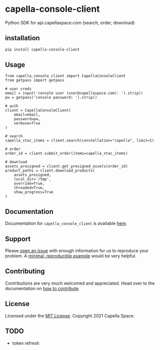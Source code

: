 # capella-console-client
Python SDK for api.capellaspace.com (search, order, download)


## installation

```bash
pip install capella-console-client
```

## Usage


```python3
from capella_console_client import CapellaConsoleClient
from getpass import getpass

# user creds
email = input('console user (user@capellaspace.com): ').strip() 
pw = getpass('console password: ').strip()  

# auth
client = CapellaConsoleClient(
    email=email, 
    password=pw,
    verbose=True
)

# search
capella_stac_items = client.search(constellation="capella", limit=1)

# order
order_id = client.submit_order(items=capella_stac_items)

# download
assets_presigned = client.get_presigned_assets(order_id)
product_paths = client.download_products(
    assets_presigned, 
    local_dir='/tmp',
    override=True,
    threaded=True,
    show_progress=True
)
```



## Documentation

Documentation for `capella_console_client` is available [here](TODO).

## Support

Please [open an issue](https://github.com/capellaspace/console-client/issues/new)
with enough information for us to reproduce your problem.
A [minimal, reproducible example](https://stackoverflow.com/help/minimal-reproducible-example)
would be very helpful.

## Contributing

Contributions are very much welcomed and appreciated. Head over to the documentation on [how to contribute](TODO).


## License
Licensed under the [MIT License](https://github.com/capellaspace/console-client/blob/master/LICENSE). Copyright 2021 Capella Space.


## TODO

* token refresh